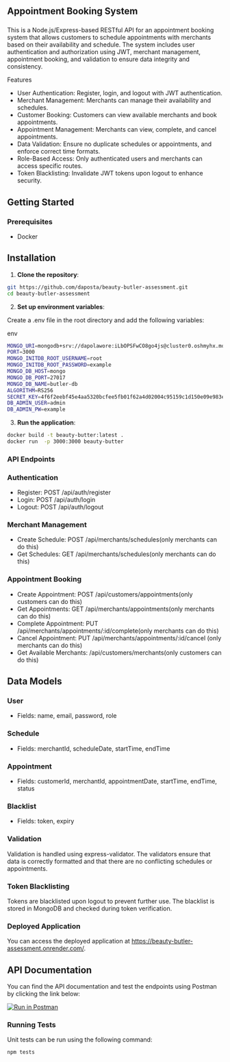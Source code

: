 ## Appointment Booking System

###

This is a Node.js/Express-based RESTful API for an appointment booking system that allows customers to schedule appointments with merchants based on their availability and schedule. The system includes user authentication and authorization using JWT, merchant management, appointment booking, and validation to ensure data integrity and consistency.

Features

- User Authentication: Register, login, and logout with JWT authentication.
- Merchant Management: Merchants can manage their availability and schedules.
- Customer Booking: Customers can view available merchants and book appointments.
- Appointment Management: Merchants can view, complete, and cancel appointments.
- Data Validation: Ensure no duplicate schedules or appointments, and enforce correct time formats.
- Role-Based Access: Only authenticated users and merchants can access specific routes.
- Token Blacklisting: Invalidate JWT tokens upon logout to enhance security.

## Getting Started

### Prerequisites

- Docker

## Installation

1. **Clone the repository**:

```bash
git https://github.com/daposta/beauty-butler-assessment.git
cd beauty-butler-assessment
```

2. **Set up environment variables**:

Create a .env file in the root directory and add the following variables:

env

```bash
MONGO_URI=mongodb+srv://dapolawore:iLbOPSFwCO8go4js@cluster0.oshmyhx.mongodb.net/?retryWrites=true&w=majority&appName=Cluster0
PORT=3000
MONGO_INITDB_ROOT_USERNAME=root
MONGO_INITDB_ROOT_PASSWORD=example
MONGO_DB_HOST=mongo
MONGO_DB_PORT=27017
MONGO_DB_NAME=butler-db
ALGORITHM=RS256
SECRET_KEY=4f6f2eebf45e4aa5320bcfee5fb01f62a4d02004c95159c1d150e09e983eb119
DB_ADMIN_USER=admin
DB_ADMIN_PW=example


```

3. **Run the application**:

```bash
docker build -t beauty-butter:latest .
docker run  -p 3000:3000 beauty-butter

```

### API Endpoints

### Authentication

- Register: POST /api/auth/register
- Login: POST /api/auth/login
- Logout: POST /api/auth/logout

### Merchant Management

- Create Schedule: POST /api/merchants/schedules(only merchants can do this)
- Get Schedules: GET /api/merchants/schedules(only merchants can do this)

### Appointment Booking

- Create Appointment: POST /api/customers/appointments(only customers can do this)
- Get Appointments: GET /api/merchants/appointments(only merchants can do this)
- Complete Appointment: PUT /api/merchants/appointments/:id/complete(only merchants can do this)
- Cancel Appointment: PUT /api/merchants/appointments/:id/cancel (only merchants can do this)
- Get Available Merchants: /api/customers/merchants(only customers can do this)

## Data Models

### User

- Fields: name, email, password, role

### Schedule

- Fields: merchantId, scheduleDate, startTime, endTime

### Appointment

- Fields: customerId, merchantId, appointmentDate, startTime, endTime, status

### Blacklist
- Fields: token, expiry

### Validation

Validation is handled using express-validator. The validators ensure that data is correctly formatted and that there are no conflicting schedules or appointments.

### Token Blacklisting

Tokens are blacklisted upon logout to prevent further use. The blacklist is stored in MongoDB and checked during token verification.

### Deployed Application
You can access the deployed application at https://beauty-butler-assessment.onrender.com/.

## API Documentation

You can find the API documentation and test the endpoints using Postman by clicking the link below:

[![Run in Postman](https://run.pstmn.io/button.svg)](https://www.postman.com/planetary-desert-737843/workspace/beauty-butler/request/31662146-fca7cd30-5dad-464c-8f17-96c0ae45d366)


### Running Tests

Unit tests can be run using the following command:

```bash
npm tests
```